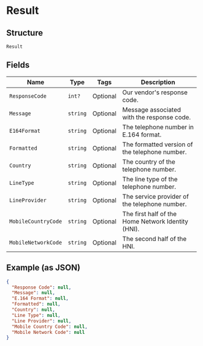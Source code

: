 
# Result

## Structure

`Result`

## Fields

| Name | Type | Tags | Description |
|  --- | --- | --- | --- |
| `ResponseCode` | `int?` | Optional | Our vendor's response code. |
| `Message` | `string` | Optional | Message associated with the response code. |
| `E164Format` | `string` | Optional | The telephone number in E.164 format. |
| `Formatted` | `string` | Optional | The formatted version of the telephone number. |
| `Country` | `string` | Optional | The country of the telephone number. |
| `LineType` | `string` | Optional | The line type of the telephone number. |
| `LineProvider` | `string` | Optional | The service provider of the telephone number. |
| `MobileCountryCode` | `string` | Optional | The first half of the Home Network Identity (HNI). |
| `MobileNetworkCode` | `string` | Optional | The second half of the HNI. |

## Example (as JSON)

```json
{
  "Response Code": null,
  "Message": null,
  "E.164 Format": null,
  "Formatted": null,
  "Country": null,
  "Line Type": null,
  "Line Provider": null,
  "Mobile Country Code": null,
  "Mobile Network Code": null
}
```

